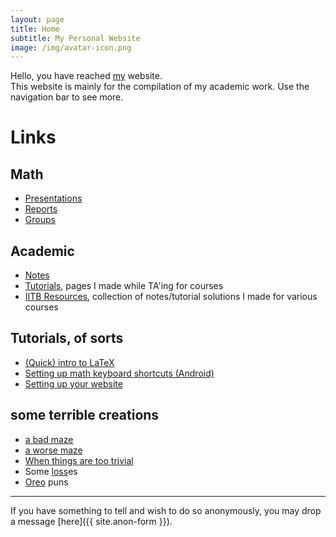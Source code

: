 ```yaml
---
layout: page
title: Home
subtitle: My Personal Website
image: /img/avatar-icon.png
---
```

Hello, you have reached [my](/aboutme) website.  
This website is mainly for the compilation of my academic work. Use the navigation bar to see more.  

<!-- You may also be interested in checking out [Student Seminar in Mathematics Department, IITB](https://student-seminar-math-iitb.github.io), an initiative of mine and [Som Phene](https://somphene.github.io)'s. -->

# Links
## Math
* [Presentations](/presentations)
* [Reports](/reports)
* [Groups](/alg/groups)

## Academic
* [Notes](/notes)
* [Tutorials](/tuts), pages I made while TA'ing for courses
* [IITB Resources](/iitb-resources), collection of notes/tutorial solutions I made for various courses

## Tutorials, of sorts
* [(Quick) intro to LaTeX](/latex)
* [Setting up math keyboard shortcuts (Android)](/shortcuts)
* [Setting up your website](/website)

## some terrible creations
* [a bad maze](/maze)
* [a worse maze](/worse-maze)
* [When things are too trivial](/trivial)
* Some [loss](/loss.txt)es
* [Oreo](/oreo) puns

---

If you have something to tell and wish to do so anonymously, you may drop a message [here]({{ site.anon-form }}).